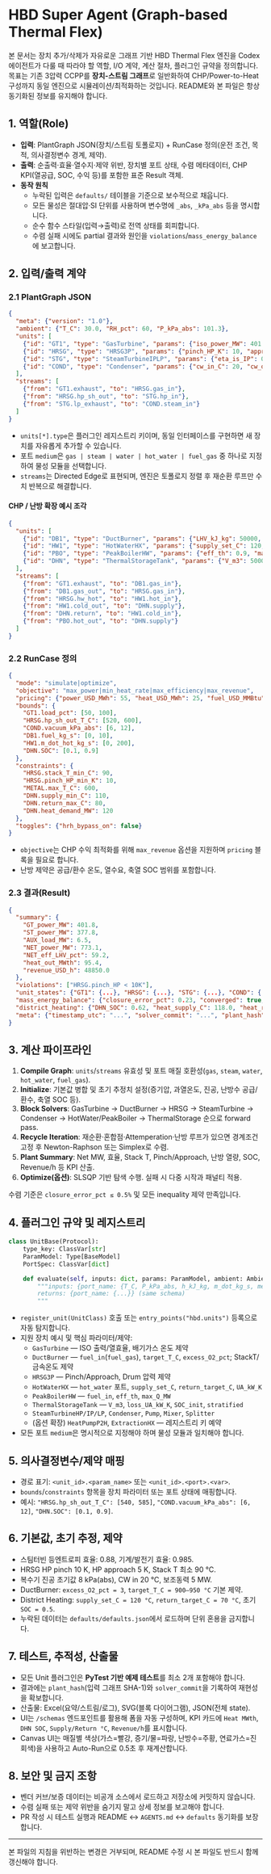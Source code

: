 # HBD Super Agent (Graph-based Thermal Flex)

본 문서는 장치 추가/삭제가 자유로운 그래프 기반 HBD Thermal Flex 엔진을 Codex 에이전트가 다룰 때 따라야 할 역할, I/O 계약, 계산 절차, 플러그인 규약을 정의합니다. 목표는 기존 3압력 CCPP를 **장치-스트림 그래프**로 일반화하여 CHP/Power-to-Heat 구성까지 동일 엔진으로 시뮬레이션/최적화하는 것입니다. README와 본 파일은 항상 동기화된 정보를 유지해야 합니다.

## 1. 역할(Role)

- **입력**: PlantGraph JSON(장치/스트림 토폴로지) + RunCase 정의(운전 조건, 목적, 의사결정변수 경계, 제약).
- **출력**: 순출력·효율·열수지·제약 위반, 장치별 포트 상태, 수렴 메타데이터, CHP KPI(열공급, SOC, 수익 등)를 포함한 표준 Result 객체.
- **동작 원칙**
  - 누락된 입력은 `defaults/` 테이블을 기준으로 보수적으로 채웁니다.
  - 모든 물성은 절대압·SI 단위를 사용하며 변수명에 `_abs`, `_kPa_abs` 등을 명시합니다.
  - 순수 함수 스타일(입력→출력)로 전역 상태를 회피합니다.
  - 수렴 실패 시에도 partial 결과와 원인을 `violations`/`mass_energy_balance`에 보고합니다.

## 2. 입력/출력 계약

### 2.1 PlantGraph JSON

```json
{
  "meta": {"version": "1.0"},
  "ambient": {"T_C": 30.0, "RH_pct": 60, "P_kPa_abs": 101.3},
  "units": [
    {"id": "GT1", "type": "GasTurbine", "params": {"iso_power_MW": 401.8, "ISO_heat_rate_kJ_per_kWh": 8470, "fuel_LHV_kJ_per_kg": 49000}},
    {"id": "HRSG", "type": "HRSG3P", "params": {"pinch_HP_K": 10, "approach_HP_K": 5}},
    {"id": "STG", "type": "SteamTurbineIPLP", "params": {"eta_is_IP": 0.88, "eta_is_LP": 0.88}},
    {"id": "COND", "type": "Condenser", "params": {"cw_in_C": 20, "cw_out_max_C": 28, "vacuum_kPa_abs": 8}}
  ],
  "streams": [
    {"from": "GT1.exhaust", "to": "HRSG.gas_in"},
    {"from": "HRSG.hp_sh_out", "to": "STG.hp_in"},
    {"from": "STG.lp_exhaust", "to": "COND.steam_in"}
  ]
}
```

- `units[*].type`은 플러그인 레지스트리 키이며, 동일 인터페이스를 구현하면 새 장치를 자유롭게 추가할 수 있습니다.
- 포트 `medium`은 `gas | steam | water | hot_water | fuel_gas` 중 하나로 지정하여 물성 모듈을 선택합니다.
- `streams`는 Directed Edge로 표현되며, 엔진은 토폴로지 정렬 후 재순환 루프만 수치 반복으로 해결합니다.

#### CHP / 난방 확장 예시 조각

```json
{
  "units": [
    {"id": "DB1", "type": "DuctBurner", "params": {"LHV_kJ_kg": 50000, "target_T_C": 950, "excess_O2_pct": 3}},
    {"id": "HW1", "type": "HotWaterHX", "params": {"supply_set_C": 120, "return_target_C": 70, "UA_kW_K": 5000}},
    {"id": "PBO", "type": "PeakBoilerHW", "params": {"eff_th": 0.9, "max_Q_MW": 80}},
    {"id": "DHN", "type": "ThermalStorageTank", "params": {"V_m3": 5000, "loss_UA_kW_K": 300, "SOC_init": 0.5, "stratified": true}}
  ],
  "streams": [
    {"from": "GT1.exhaust", "to": "DB1.gas_in"},
    {"from": "DB1.gas_out", "to": "HRSG.gas_in"},
    {"from": "HRSG.hw_hot", "to": "HW1.hot_in"},
    {"from": "HW1.cold_out", "to": "DHN.supply"},
    {"from": "DHN.return", "to": "HW1.cold_in"},
    {"from": "PBO.hot_out", "to": "DHN.supply"}
  ]
}
```

### 2.2 RunCase 정의

```json
{
  "mode": "simulate|optimize",
  "objective": "max_power|min_heat_rate|max_efficiency|max_revenue",
  "pricing": {"power_USD_MWh": 55, "heat_USD_MWh": 25, "fuel_USD_MMBtu": 8},
  "bounds": {
    "GT1.load_pct": [50, 100],
    "HRSG.hp_sh_out_T_C": [520, 600],
    "COND.vacuum_kPa_abs": [6, 12],
    "DB1.fuel_kg_s": [0, 10],
    "HW1.m_dot_hot_kg_s": [0, 200],
    "DHN.SOC": [0.1, 0.9]
  },
  "constraints": {
    "HRSG.stack_T_min_C": 90,
    "HRSG.pinch_HP_min_K": 10,
    "METAL.max_T_C": 600,
    "DHN.supply_min_C": 110,
    "DHN.return_max_C": 80,
    "DHN.heat_demand_MW": 120
  },
  "toggles": {"hrh_bypass_on": false}
}
```

- `objective`는 CHP 수익 최적화를 위해 `max_revenue` 옵션을 지원하며 `pricing` 블록을 필요로 합니다.
- 난방 제약은 공급/환수 온도, 열수요, 축열 SOC 범위를 포함합니다.

### 2.3 결과(Result)

```json
{
  "summary": {
    "GT_power_MW": 401.8,
    "ST_power_MW": 377.8,
    "AUX_load_MW": 6.5,
    "NET_power_MW": 773.1,
    "NET_eff_LHV_pct": 59.2,
    "heat_out_MWth": 95.4,
    "revenue_USD_h": 48850.0
  },
  "violations": ["HRSG.pinch_HP < 10K"],
  "unit_states": {"GT1": {...}, "HRSG": {...}, "STG": {...}, "COND": {...}, "DHN": {...}},
  "mass_energy_balance": {"closure_error_pct": 0.23, "converged": true, "iterations": 6},
  "district_heating": {"DHN_SOC": 0.62, "heat_supply_C": 118.0, "heat_return_C": 72.0},
  "meta": {"timestamp_utc": "...", "solver_commit": "...", "plant_hash": "..."}
}
```

## 3. 계산 파이프라인

1. **Compile Graph**: `units`/`streams` 유효성 및 포트 매질 호환성(`gas`, `steam`, `water`, `hot_water`, `fuel_gas`).
2. **Initialize**: 기본값 병합 및 초기 추정치 설정(증기압, 과열온도, 진공, 난방수 공급/환수, 축열 SOC 등).
3. **Block Solvers**: GasTurbine → DuctBurner → HRSG → SteamTurbine → Condenser → HotWater/PeakBoiler → ThermalStorage 순으로 forward pass.
4. **Recycle Iteration**: 재순환·혼합점·Attemperation·난방 루프가 있으면 경계조건 고정 후 Newton-Raphson 또는 Simplex로 수렴.
5. **Plant Summary**: Net MW, 효율, Stack T, Pinch/Approach, 난방 열량, SOC, Revenue/h 등 KPI 산출.
6. **Optimize(옵션)**: SLSQP 기반 탐색 수행. 실패 시 다중 시작과 패널티 적용.

수렴 기준은 `closure_error_pct ≤ 0.5%` 및 모든 inequality 제약 만족입니다.

## 4. 플러그인 규약 및 레지스트리

```python
class UnitBase(Protocol):
    type_key: ClassVar[str]
    ParamModel: Type[BaseModel]
    PortSpec: ClassVar[dict]

    def evaluate(self, inputs: dict, params: ParamModel, ambient: Ambient) -> dict:
        """inputs: {port_name: {T_C, P_kPa_abs, h_kJ_kg, m_dot_kg_s, medium}}
        returns: {port_name: {...}} (same schema)
        """
```

- `register_unit(UnitClass)` 호출 또는 `entry_points("hbd.units")` 등록으로 자동 탐지합니다.
- 지원 장치 예시 및 핵심 파라미터/제약:
  - `GasTurbine` — ISO 출력/열효율, 배기가스 온도 제약
  - `DuctBurner` — `fuel_in`(`fuel_gas`), `target_T_C`, `excess_O2_pct`; StackT/금속온도 제약
  - `HRSG3P` — Pinch/Approach, Drum 압력 제약
  - `HotWaterHX` — `hot_water` 포트, `supply_set_C`, `return_target_C`, `UA_kW_K`
  - `PeakBoilerHW` — `fuel_in`, `eff_th`, `max_Q_MW`
  - `ThermalStorageTank` — `V_m3`, `loss_UA_kW_K`, `SOC_init`, `stratified`
  - `SteamTurbineHP/IP/LP`, `Condenser`, `Pump`, `Mixer`, `Splitter`
  - (옵션 확장) `HeatPumpP2H`, `ExtractionHX` — 레지스트리 키 예약
- 모든 포트 `medium`은 명시적으로 지정해야 하며 물성 모듈과 일치해야 합니다.

## 5. 의사결정변수/제약 매핑

- 경로 표기: `<unit_id>.<param_name>` 또는 `<unit_id>.<port>.<var>`.
- `bounds`/`constraints` 항목을 장치 파라미터 또는 포트 상태에 매핑합니다.
- 예시: `"HRSG.hp_sh_out_T_C": [540, 585]`, `"COND.vacuum_kPa_abs": [6, 12]`, `"DHN.SOC": [0.1, 0.9]`.

## 6. 기본값, 초기 추정, 제약

- 스팀터빈 등엔트로피 효율: 0.88, 기계/발전기 효율: 0.985.
- HRSG HP pinch 10 K, HP approach 5 K, Stack T 최소 90 °C.
- 복수기 진공 초기값 8 kPa(abs), CW in 20 °C, 보조동력 5 MW.
- DuctBurner: `excess_O2_pct = 3`, `target_T_C = 900–950 °C` 기본 제약.
- District Heating: `supply_set_C = 120 °C`, `return_target_C = 70 °C`, 초기 `SOC = 0.5`.
- 누락된 데이터는 `defaults/defaults.json`에서 로드하며 단위 혼용을 금지합니다.

## 7. 테스트, 추적성, 산출물

- 모든 Unit 플러그인은 **PyTest 기반 예제 테스트**를 최소 2개 포함해야 합니다.
- 결과에는 `plant_hash`(입력 그래프 SHA-1)와 `solver_commit`을 기록하여 재현성을 확보합니다.
- 산출물: Excel(요약/스트림/로그), SVG(블록 다이어그램), JSON(전체 state).
- UI는 `/schemas` 엔드포인트를 활용해 폼을 자동 구성하며, KPI 카드에 `Heat MWth`, `DHN SOC`, `Supply/Return °C`, `Revenue/h`를 표시합니다.
- Canvas UI는 매질별 색상(가스=빨강, 증기/물=파랑, 난방수=주황, 연료가스=진회색)을 사용하고 Auto-Run으로 0.5초 후 재계산합니다.

## 8. 보안 및 금지 조항

- 벤더 커브/보증 데이터는 비공개 소스에서 로드하고 저장소에 커밋하지 않습니다.
- 수렴 실패 또는 제약 위반을 숨기지 말고 상세 정보를 보고해야 합니다.
- PR 작성 시 테스트 실행과 README ↔ `AGENTS.md` ↔ `defaults` 동기화를 보장합니다.

---

본 파일의 지침을 위반하는 변경은 거부되며, README 수정 시 본 파일도 반드시 함께 갱신해야 합니다.
